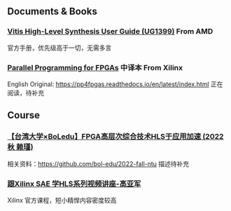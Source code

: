 ## Documents & Books  
### [Vitis High-Level Synthesis User Guide (UG1399)](https://docs.amd.com/r/en-US/ug1399-vitis-hls) From AMD  
官方手册，优先级高于一切，无需多言

### [Parallel Programming for FPGAs](https://xupsh.gitbook.io/pp4fpgas-cn) 中译本 From Xilinx  
English Original: https://pp4fpgas.readthedocs.io/en/latest/index.html
正在阅读，待补充

## Course
### [【台湾大学×BoLedu】FPGA高层次综合技术HLS于应用加速 (2022秋 赖瑾)](https://www.bilibili.com/video/BV1RM411a7E8/)
相关资料：https://github.com/bol-edu/2022-fall-ntu
描述待补充

### [跟Xilinx SAE 学HLS系列视频讲座-高亚军](https://www.bilibili.com/video/BV1bt41187RW/)
Xilinx 官方课程，短小精悍内容密度较高


